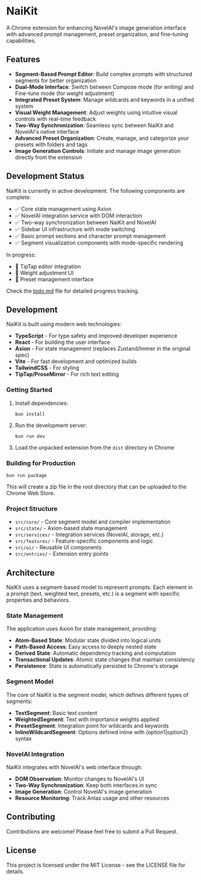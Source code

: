 # NaiKit

A Chrome extension for enhancing NovelAI's image generation interface with advanced prompt management, preset organization, and fine-tuning capabilities.

## Features

- **Segment-Based Prompt Editor**: Build complex prompts with structured segments for better organization
- **Dual-Mode Interface**: Switch between Compose mode (for writing) and Fine-tune mode (for weight adjustment)
- **Integrated Preset System**: Manage wildcards and keywords in a unified system
- **Visual Weight Management**: Adjust weights using intuitive visual controls with real-time feedback
- **Two-Way Synchronization**: Seamless sync between NaiKit and NovelAI's native interface
- **Advanced Preset Organization**: Create, manage, and categorize your presets with folders and tags
- **Image Generation Controls**: Initiate and manage image generation directly from the extension

## Development Status

NaiKit is currently in active development. The following components are complete:

- ✅ Core state management using Axion
- ✅ NovelAI integration service with DOM interaction
- ✅ Two-way synchronization between NaiKit and NovelAI
- ✅ Sidebar UI infrastructure with mode switching
- ✅ Basic prompt sections and character prompt management
- ✅ Segment visualization components with mode-specific rendering

In progress:
- 🔄 TipTap editor integration
- 🔄 Weight adjustment UI
- 🔄 Preset management interface

Check the [todo.md](./todo.md) file for detailed progress tracking.

## Development

NaiKit is built using modern web technologies:

- **TypeScript** - For type safety and improved developer experience
- **React** - For building the user interface
- **Axion** - For state management (replaces Zustand/Immer in the original spec)
- **Vite** - For fast development and optimized builds
- **TailwindCSS** - For styling
- **TipTap/ProseMirror** - For rich text editing

### Getting Started

1. Install dependencies:
   ```
   bun install
   ```

2. Run the development server:
   ```
   bun run dev
   ```

3. Load the unpacked extension from the `dist` directory in Chrome

### Building for Production

```
bun run package
```

This will create a zip file in the root directory that can be uploaded to the Chrome Web Store.

### Project Structure

- `src/core/` - Core segment model and compiler implementation
- `src/state/` - Axion-based state management
- `src/services/` - Integration services (NovelAI, storage, etc.)
- `src/features/` - Feature-specific components and logic
- `src/ui/` - Reusable UI components
- `src/entries/` - Extension entry points

## Architecture

NaiKit uses a segment-based model to represent prompts. Each element in a prompt (text, weighted text, presets, etc.) is a segment with specific properties and behaviors.

### State Management

The application uses Axion for state management, providing:

- **Atom-Based State**: Modular state divided into logical units
- **Path-Based Access**: Easy access to deeply nested state
- **Derived State**: Automatic dependency tracking and computation
- **Transactional Updates**: Atomic state changes that maintain consistency
- **Persistence**: State is automatically persisted to Chrome's storage

### Segment Model

The core of NaiKit is the segment model, which defines different types of segments:

- **TextSegment**: Basic text content
- **WeightedSegment**: Text with importance weights applied
- **PresetSegment**: Integration point for wildcards and keywords
- **InlineWildcardSegment**: Options defined inline with (option1|option2) syntax

### NovelAI Integration

NaiKit integrates with NovelAI's web interface through:

- **DOM Observation**: Monitor changes to NovelAI's UI
- **Two-Way Synchronization**: Keep both interfaces in sync
- **Image Generation**: Control NovelAI's image generation
- **Resource Monitoring**: Track Anlas usage and other resources

## Contributing

Contributions are welcome! Please feel free to submit a Pull Request.

## License

This project is licensed under the MIT License - see the LICENSE file for details.